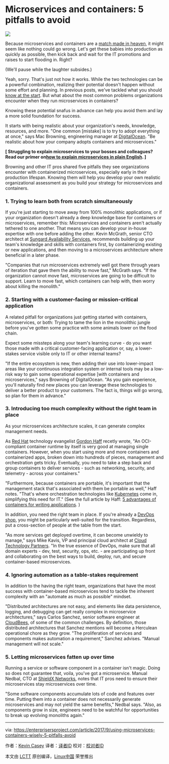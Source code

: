 Microservices and containers: 5 pitfalls to avoid
======

![](https://enterprisersproject.com/sites/default/files/styles/620x350/public/images/CIO%20Containers%20Ecosystem.png?itok=lDTaYXzk)

Because microservices and containers are a [match made in heaven][1], it might seem like nothing could go wrong. Let's get these babies into production as quickly as possible, then kick back and wait for the IT promotions and raises to start flooding in. Right?

(We'll pause while the laughter subsides.)

Yeah, sorry. That's just not how it works. While the two technologies can be a powerful combination, realizing their potential doesn't happen without some effort and planning. In previous posts, we've tackled what you should [know at the start][2]. But what about the most common problems organizations encounter when they run microservices in containers?

Knowing these potential snafus in advance can help you avoid them and lay a more solid foundation for success.

It starts with being realistic about your organization's needs, knowledge, resources, and more. "One common [mistake] is to try to adopt everything at once," says Mac Browning, engineering manager at [DigitalOcean][3]. "Be realistic about how your company adopts containers and microservices."

**[ Struggling to explain microservices to your bosses and colleagues? Read our primer on[how to explain microservices in plain English][4]. ]**

Browning and other IT pros shared five pitfalls they see organizations encounter with containerized microservices, especially early in their production lifespan. Knowing them will help you develop your own realistic organizational assessment as you build your strategy for microservices and containers.

### 1. Trying to learn both from scratch simultaneously

If you're just starting to move away from 100% monolithic applications, or if your organization doesn't already a deep knowledge base for containers or microservices, remember this: Microservices and containers aren't actually tethered to one another. That means you can develop your in-house expertise with one before adding the other. Kevin McGrath, senior CTO architect at [Sungard Availability Services][5], recommends building up your team's knowledge and skills with containers first, by containerizing existing or new applications, and then moving to a microservices architecture where beneficial in a later phase.

"Companies that run microservices extremely well got there through years of iteration that gave them the ability to move fast," McGrath says. "If the organization cannot move fast, microservices are going to be difficult to support. Learn to move fast, which containers can help with, then worry about killing the monolith."

### 2. Starting with a customer-facing or mission-critical application

A related pitfall for organizations just getting started with containers, microservices, or both: Trying to tame the lion in the monolithic jungle before you've gotten some practice with some animals lower on the food chain.

Expect some missteps along your team's learning curve - do you want those made with a critical customer-facing application or, say, a lower-stakes service visible only to IT or other internal teams?

"If the entire ecosystem is new, then adding their use into lower-impact areas like your continuous integration system or internal tools may be a low-risk way to gain some operational expertise [with containers and microservices," says Browning of DigitalOcean. "As you gain experience, you'll naturally find new places you can leverage these technologies to deliver a better product to your customers. The fact is, things will go wrong, so plan for them in advance."

### 3. Introducing too much complexity without the right team in place

As your microservices architecture scales, it can generate complex management needs.

As [Red Hat][6] technology evangelist [Gordon Haff][7] recetly wrote, "An OCI-compliant container runtime by itself is very good at managing single containers. However, when you start using more and more containers and containerized apps, broken down into hundreds of pieces, management and orchestration gets tricky. Eventually, you need to take a step back and group containers to deliver services - such as networking, security, and telemetry - across your containers."

"Furthermore, because containers are portable, it's important that the management stack that's associated with them be portable as well," Haff notes. "That's where orchestration technologies like [Kubernetes][8] come in, simplifying this need for IT." (See the full article by Haff: [5 advantages of containers for writing applications][1]. )

In addition, you need the right team in place. If you're already a  [DevOps shop][9], you might be particularly well-suited for the transition. Regardless, put a cross-section of people at the table from the start.

"As more services get deployed overtime, it can become unwieldy to manage," says Mike Kavis, VP and principal cloud architect at [Cloud Technology Partners][10]. "In the true essence of DevOps, make sure that all domain experts - dev, test, security, ops, etc. - are participating up front and collaborating on the best ways to build, deploy, run, and secure container-based microservices.

### 4. Ignoring automation as a table-stakes requirement

In addition to the having the right team, organizations that have the most success with container-based microservices tend to tackle the inherent complexity with an "automate as much as possible" mindset.

"Distributed architectures are not easy, and elements like data persistence, logging, and debugging can get really complex in microservice architectures," says Carlos Sanchez, senior software engineer at [CloudBees][11], of some of the common challenges. By definition, those distributed architectures that Sanchez mentions will become a Herculean operational chore as they grow. "The proliferation of services and components makes automation a requirement," Sanchez advises. "Manual management will not scale."

### 5. Letting microservices fatten up over time

Running a service or software component in a container isn't magic. Doing so does not guarantee that, voila, you've got a microservice. Manual Nedbal, CTO at [ShieldX Networks][12], notes that IT pros need to ensure their microservices stay microservices over time.

"Some software components accumulate lots of code and features over time. Putting them into a container does not necessarily generate microservices and may not yield the same benefits," Nedbal says. "Also, as components grow in size, engineers need to be watchful for opportunities to break up evolving monoliths again."

--------------------------------------------------------------------------------

via: https://enterprisersproject.com/article/2017/9/using-microservices-containers-wisely-5-pitfalls-avoid

作者：[Kevin Casey][a]
译者：[译者ID](https://github.com/译者ID)
校对：[校对者ID](https://github.com/校对者ID)

本文由 [LCTT](https://github.com/LCTT/TranslateProject) 原创编译，[Linux中国](https://linux.cn/) 荣誉推出

[a]:https://enterprisersproject.com/user/kevin-casey
[1]:https://enterprisersproject.com/article/2017/8/5-advantages-containers-writing-applications
[2]:https://enterprisersproject.com/article/2017/9/microservices-and-containers-6-things-know-start-time
[3]:https://www.digitalocean.com/
[4]:https://enterprisersproject.com/article/2017/8/how-explain-microservices-plain-english?sc_cid=70160000000h0aXAAQ
[5]:https://www.sungardas.com/
[6]:https://www.redhat.com/en
[7]:https://enterprisersproject.com/user/gordon-haff
[8]:https://www.redhat.com/en/containers/what-is-kubernetes
[9]:https://enterprisersproject.com/article/2017/8/devops-jobs-how-spot-great-devops-shop
[10]:https://www.cloudtp.com/
[11]:https://www.cloudbees.com/
[12]:https://www.shieldx.com/
